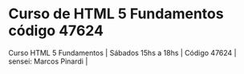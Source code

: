 # Curso de HTML 5 Fundamentos código 47624

Curso HTML 5 Fundamentos |
Sábados 15hs a 18hs |
Código 47624 |
sensei: Marcos Pinardi |

